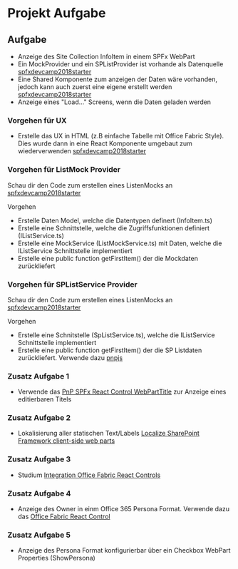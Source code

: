 # Projekt Aufgabe

## Aufgabe

- Anzeige des Site Collection InfoItem in einem SPFx WebPart
- Ein MockProvider und ein SPListProvider ist vorhande als Datenquelle [spfxdevcamp2018starter](https://stash.garaio.com/projects/SPFX/repos/spfxdevcamp2018starter/browse/src/shared/services)
- Eine Shared Komponente zum anzeigen der Daten wäre vorhanden, jedoch kann auch zuerst eine eigene erstellt werden [spfxdevcamp2018starter](https://stash.garaio.com/projects/SPFX/repos/spfxdevcamp2018starter/browse/src/shared/components/MetaCard)
- Anzeige eines "Load..." Screens, wenn die Daten geladen werden

### Vorgehen für UX

- Erstelle das UX in HTML (z.B einfache Tabelle mit Office Fabric Style). Dies wurde dann in eine React Komponente umgebaut zum wiederverwenden [spfxdevcamp2018starter](https://stash.garaio.com/projects/SPFX/repos/spfxdevcamp2018starter/browse/src/shared/components/MetaCard/MetaCard.tsx)

### Vorgehen für ListMock Provider

Schau dir den Code zum erstellen eines ListenMocks an [spfxdevcamp2018starter](https://stash.garaio.com/projects/SPFX/repos/spfxdevcamp2018starter/browse/src/shared/services/ListMock.ts)

Vorgehen

- Erstelle Daten Model, welche die Datentypen definert (InfoItem.ts)
- Erstelle eine Schnittstelle, welche die Zugriffsfunktionen definiert (IListService.ts)
- Erstelle eine MockService (ListMockService.ts) mit Daten, welche die IListService Schnittstelle implementiert
- Erstelle eine public function getFirstItem() der die Mockdaten zurückliefert

### Vorgehen für SPListService Provider

Schau dir den Code zum erstellen eines ListenMocks an [spfxdevcamp2018starter](https://stash.garaio.com/projects/SPFX/repos/spfxdevcamp2018starter/browse/src/shared/services/SpListService.ts)

Vorgehen

- Erstelle eine Schnitstelle (SpListService.ts), welche die IListService Schnittstelle implementiert
- Erstelle eine public function getFirstItem() der die SP Listdaten zurückliefert. Verwende dazu [pnpjs](https://pnp.github.io/pnpjs/getting-started.html)

### Zusatz Aufgabe 1

- Verwende das [PnP SPFx React Control WebPartTitle](https://sharepoint.github.io/sp-dev-fx-controls-react/controls/WebPartTitle) zur Anzeige eines editierbaren Titels

### Zusatz Aufgabe 2

- Lokalisierung aller statischen Text/Labels [Localize SharePoint Framework client-side web parts](https://docs.microsoft.com/en-us/sharepoint/dev/spfx/web-parts/guidance/localize-web-parts)

### Zusatz Aufgabe 3

- Studium [Integration Office Fabric React Controls](https://docs.microsoft.com/en-us/sharepoint/dev/spfx/office-ui-fabric-integration)

### Zusatz Aufgabe 4

- Anzeige des Owner in einm Office 365 Persona Format. Verwende dazu das [Office Fabric React Control](https://developer.microsoft.com/en-us/fabric#/components/persona)

### Zusatz Aufgabe 5

- Anzeige des Persona Format konfigurierbar über ein Checkbox WebPart Properties (ShowPersona)

